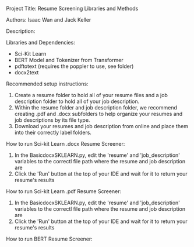 Project Title: Resume Screening Libraries and Methods 

Authors: Isaac Wan and Jack Keller

Description:

Libraries and Dependencies:
- Sci-Kit Learn
- BERT Model and Tokenizer from Transformer
- pdftotext (requires the poppler to use, see folder)
- docx2text

Recommended setup instructions:
1. Create a resume folder to hold all of your resume files and a job description folder to hold all of your job description.
2. Within the resume folder and job description folder, we recommend creating .pdf and .docx subfolders to help organize your resumes and job descriptions by its file type.
3. Download your resumes and job description from online and place them into their correctly label folders.

How to run Sci-kit Learn .docx Resume Screener:
1. In the BasicdocxSKLEARN.py, edit the 'resume' and 'job_description' variables to the correctl file path where the resume and job description are
2. Click the 'Run' button at the top of your IDE and wait for it to return your resume's results
 
How to run Sci-kit Learn .pdf Resume Screener:
1. In the BasicdocxSKLEARN.py, edit the 'resume' and 'job_description' variables to the correctl file path where the resume and job description are
2. Click the 'Run' button at the top of your IDE and wait for it to return your resume's results


How to run BERT Resume Screener: